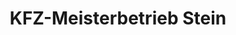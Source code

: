 ---
title: "KFZ-Meisterbetrieb Stein"
url: /barnstaedt/kfz-meisterbetrieb-stein/
shop: Autowerkstatt
---